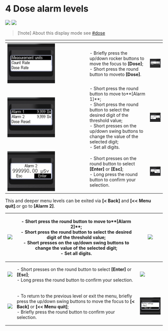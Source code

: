 # 4 Dose   alarm levels

![](../../.gitbook/assets/dose\_sym.png) ![](<../../.gitbook/assets/dose\_alarm\_1 (2).png>)

> \[!note] About this display mode see [#dose](../display-modes.md#dose "mention")

<table data-header-hidden><thead><tr><th width="249"></th><th></th><th></th></tr></thead><tbody><tr><td><img src="../../.gitbook/assets/settings_modality_Zv_per_h_f (5).png" alt=""></td><td>- Briefly press the up/down rocker buttons to move the focus to <strong>[Dose]</strong>;<br>- Short press the round button to moveto <strong>[Dose]</strong>.</td><td><img src="../../.gitbook/assets/settings_dose_rate_return_selected_f.png" alt=""></td></tr><tr><td><img src="../../.gitbook/assets/settings_dose_threshold_1_selected_f.png" alt=""></td><td>- Short press the round button to move to**[Alarm 1]**;<br>- Short press the round button to select the desired digit of the threshold value;<br>- Short presses on the up/down swing buttons to change the value of the selected digit;<br>- Set all digits.</td><td><img src="../../.gitbook/assets/settings_dose_threshold_1_set_dialog_confirm_selected_f.png" alt=""></td></tr><tr><td><img src="../../.gitbook/assets/settings_dose_threshold_2_set_dialog_confirm_selected_f (1).png" alt=""></td><td>- Short presses on the round button to select <strong>[Enter]</strong> or <strong>[Esc]</strong>;<br>- Long press the round button to confirm your selection.</td><td><img src="../../.gitbook/assets/settings_dose_threshold_1_set_dialog_cancel_selected_f.png" alt=""></td></tr></tbody></table>

This and deeper menu levels can be exited via **\[< Back]** and **\[<< Menu quit]**.or go to **\[Alarm 2]**.

| ![](../../.gitbook/assets/settings\_dose\_threshold\_2\_selected\_f.png)                       | <p>- Short press the round button to move to**[Alarm 2]**;<br>- Short press the round button to select the desired digit of the threshold value;<br>- Short presses on the up/down swing buttons to change the value of the selected digit;<br>- Set all digits.</p> | ![](../../.gitbook/assets/settings\_dose\_threshold\_2\_set\_dialog\_f.png)                   |
| ---------------------------------------------------------------------------------------------- | -------------------------------------------------------------------------------------------------------------------------------------------------------------------------------------------------------------------------------------------------------------------- | --------------------------------------------------------------------------------------------- |
| ![](../../.gitbook/assets/settings\_dose\_threshold\_2\_set\_dialog\_confirm\_selected\_f.png) | <p>- Short presses on the round button to select <strong>[Enter]</strong> or <strong>[Esc]</strong>;<br>- Long press the round button to confirm your selection.</p>                                                                                                 | ![](../../.gitbook/assets/settings\_dose\_threshold\_2\_set\_dialog\_cancel\_selected\_f.png) |
| ![](<../../.gitbook/assets/settings\_display\_return\_f (1).png>)                              | <p>- To return to the previous level or exit the menu, briefly press the up/down swing buttons to move the focus to <strong>[&#x3C; Back]</strong> or <strong>[&#x3C;&#x3C; Menu quit]</strong>;<br>- Briefly press the round button to confirm your selection.</p>  | <p></p><p><img src="../../.gitbook/assets/settings_outofmenu_selected_f (1).png" alt=""></p>  |
